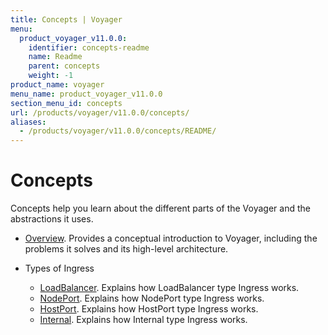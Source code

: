 ```yaml
---
title: Concepts | Voyager
menu:
  product_voyager_v11.0.0:
    identifier: concepts-readme
    name: Readme
    parent: concepts
    weight: -1
product_name: voyager
menu_name: product_voyager_v11.0.0
section_menu_id: concepts
url: /products/voyager/v11.0.0/concepts/
aliases:
  - /products/voyager/v11.0.0/concepts/README/
---
```

# Concepts

Concepts help you learn about the different parts of the Voyager and the abstractions it uses.

- [Overview](/docs/concepts/overview.md). Provides a conceptual introduction to Voyager, including the problems it solves and its high-level architecture.

- Types of Ingress
  - [LoadBalancer](/docs/concepts/ingress-types/loadbalancer.md). Explains how LoadBalancer type Ingress works.
  - [NodePort](/docs/concepts/ingress-types/nodeport.md). Explains how NodePort type Ingress works.
  - [HostPort](/docs/concepts/ingress-types/hostport.md). Explains how HostPort type Ingress works.
  - [Internal](/docs/concepts/ingress-types/internal.md). Explains how Internal type Ingress works.
